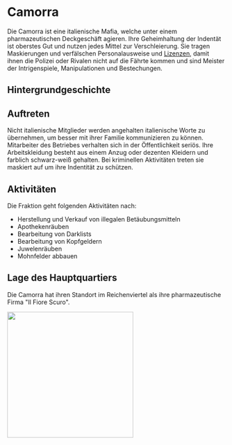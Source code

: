# Camorra
Die Camorra ist eine italienische Mafia, welche unter einem pharmazeutischen Deckgeschäft agieren. Ihre Geheimhaltung der Indentät ist oberstes Gut und nutzen jedes Mittel zur Verschleierung. Sie tragen Maskierungen und verfälschen Personalausweise und [Lizenzen](../../Pages/allgemein/lizenzen.md), damit ihnen die Polizei oder Rivalen nicht auf die Fährte kommen und sind Meister der Intrigenspiele, Manipulationen und Bestechungen.

## Hintergrundgeschichte 


## Auftreten 

Nicht italienische Mitglieder werden angehalten italienische Worte zu übernehmen, um besser mit ihrer Familie kommunizieren zu können. Mitarbeiter des Betriebes verhalten sich in der Öffentlichkeit seriös. Ihre Arbeitskleidung besteht aus einem Anzug oder dezenten Kleidern und farblich schwarz-weiß gehalten. Bei kriminellen Aktivitäten treten sie maskiert auf um ihre Indentität zu schützen.

## Aktivitäten
Die Fraktion geht folgenden Aktivitäten nach:

* Herstellung und Verkauf von illegalen Betäubungsmitteln
* Apothekenräuben
* Bearbeitung von Darklists
* Bearbeitung von Kopfgeldern
* Juwelenräuben
* Mohnfelder abbauen


## Lage des Hauptquartiers

Die Camorra hat ihren Standort im Reichenviertel als ihre pharmazeutische Firma "Il Fiore Scuro".



 <img align="left" width="290" eight="290" src="../../../assets/image/fraktionen/CamorraHQ.png">


 

